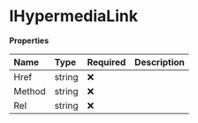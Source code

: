 # IHypermediaLink

**Properties**

| Name   | Type   | Required | Description |
| :----- | :----- | :------- | :---------- |
| Href   | string | ❌       |             |
| Method | string | ❌       |             |
| Rel    | string | ❌       |             |

<!-- This file was generated by liblab | https://liblab.com/ -->
